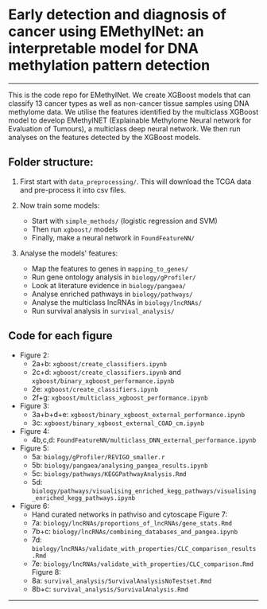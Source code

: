 # Early detection and diagnosis of cancer using EMethylNet: an interpretable model for DNA methylation pattern detection

-------------------------------------------------

This is the code repo for EMethylNet. We create XGBoost models that can classify 13 cancer types as well as non-cancer tissue samples using DNA methylome data. We utilise the features identified by the multiclass XGBoost model to develop EMethylNET (Explainable Methylome Neural network for Evaluation of Tumours), a multiclass deep neural network. We then run analyses on the features detected by the XGBoost models.


## Folder structure:

1. First start with `data_preprocessing/`. This will download the TCGA data and pre-process it into csv files.

2. Now train some models:
    * Start with `simple_methods/` (logistic regression and SVM)
    * Then run `xgboost/` models
    * Finally, make a neural network in `FoundFeatureNN/`

3. Analyse the models' features:
    * Map the features to genes in `mapping_to_genes/`
    * Run gene ontology analysis in `biology/gProfiler/`
    * Look at literature evidence in `biology/pangaea/`
    * Analyse enriched pathways in `biology/pathways/`
    * Analyse the multiclass lncRNAs in `biology/lncRNAs/`
    * Run survival analysis in `survival_analysis/`


## Code for each figure
- Figure 2:
    - 2a+b: `xgboost/create_classifiers.ipynb`
    - 2c+d: `xgboost/create_classifiers.ipynb` and `xgboost/binary_xgboost_performance.ipynb`
    - 2e: `xgboost/create_classifiers.ipynb`
    - 2f+g: `xgboost/multiclass_xgboost_performance.ipynb`
- Figure 3:
    - 3a+b+d+e: `xgboost/binary_xgboost_external_performance.ipynb`
    - 3c: `xgboost/binary_xgboost_external_COAD_cm.ipynb`
- Figure 4:
    - 4b,c,d: `FoundFeatureNN/multiclass_DNN_external_performance.ipynb`
- Figure 5:
    - 5a: `biology/gProfiler/REVIGO_smaller.r`
    - 5b: `biology/pangaea/analysing_pangea_results.ipynb`
    - 5c: `biology/pathways/KEGGPathwayAnalysis.Rmd`
    - 5d: `biology/pathways/visualising_enriched_kegg_pathways/visualising_enriched_kegg_pathways.ipynb`
- Figure 6:
    - Hand curated networks in pathviso and cytoscape
Figure 7:
    - 7a: `biology/lncRNAs/proportions_of_lncRNAs/gene_stats.Rmd`
    - 7b+c: `biology/lncRNAs/combining_databases_and_pangea.ipynb`
    - 7d: `biology/lncRNAs/validate_with_properties/CLC_comparison_results.Rmd`
    - 7e: `biology/lncRNAs/validate_with_properties/CLC_comparison.Rmd`
Figure 8:
    - 8a: `survival_analysis/SurvivalAnalysisNoTestset.Rmd`
    - 8b+c: `survival_analysis/SurvivalAnalysis.Rmd`

------------------------------------------------



